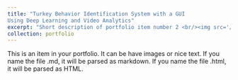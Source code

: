```yaml
---
title: "Turkey Behavior Identification System with a GUI
Using Deep Learning and Video Analytics"
excerpt: "Short description of portfolio item number 2 <br/><img src='/images/VAA.png'>"
collection: portfolio
---
```


This is an item in your portfolio. It can be have images or nice text. If you name the file .md, it will be parsed as markdown. If you name the file .html, it will be parsed as HTML. 
